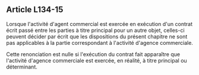Article L134-15
----
Lorsque l'activité d'agent commercial est exercée en exécution d'un contrat
écrit passé entre les parties à titre principal pour un autre objet, celles-ci
peuvent décider par écrit que les dispositions du présent chapitre ne sont pas
applicables à la partie correspondant à l'activité d'agence commerciale.

Cette renonciation est nulle si l'exécution du contrat fait apparaître que
l'activité d'agence commerciale est exercée, en réalité, à titre principal ou
déterminant.
